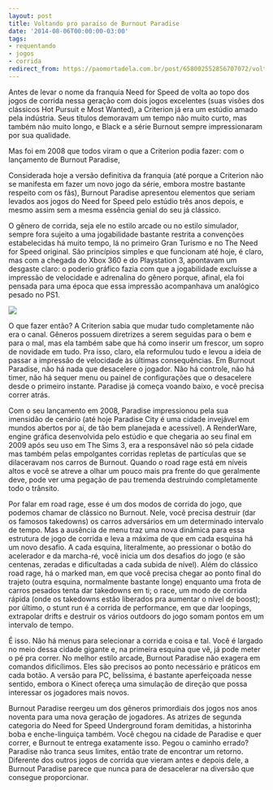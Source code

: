 ```yaml
---
layout: post
title: Voltando pro paraíso de Burnout Paradise
date: '2014-08-06T00:00:00-03:00'
tags:
- requentando
- jogos
- corrida
redirect_from: https://paomortadela.com.br/post/658002552856707072/voltando-pro-para%C3%ADso-de-burnout-paradise
---
```

Antes de levar o nome da franquia Need for Speed de volta ao topo dos jogos de corrida nessa geração com dois jogos excelentes (suas visões dos clássicos Hot Pursuit e Most Wanted), a Criterion já era um estúdio amado pela indústria. Seus títulos demoravam um tempo não muito curto, mas também não muito longo, e Black e a série Burnout sempre impressionaram por sua qualidade.

Mas foi em 2008 que todos viram o que a Criterion podia fazer: com o lançamento de Burnout Paradise,

Considerada hoje a versão definitiva da franquia (até porque a Criterion não se manifesta em fazer um novo jogo da série, embora mostre bastante respeito com os fãs), Burnout Paradise apresentou elementos que seriam levados aos jogos do Need for Speed pelo estúdio três anos depois, e mesmo assim sem a mesma essência genial do seu já clássico.

O gênero de corrida, seja ele no estilo arcade ou no estilo simulador, sempre fora sujeito a uma jogabilidade bastante restrita a convenções estabelecidas há muito tempo, lá no primeiro Gran Turismo e no The Need for Speed original. São princípios simples e que funcionam até hoje, é claro, mas com a chegada do Xbox 360 e do Playstation 3, apontavam um desgaste claro: o poderio gráfico fazia com que a jogabilidade excluísse a impressão de velocidade e adrenalina do gênero porque, afinal, ela foi pensada para uma época que essa impressão acompanhava um analógico pesado no PS1.

![](https://64.media.tumblr.com/163c10adeb0db534876167b8ed97e979/c95d82dc76ac4cc8-36/s540x810/4127935c2312c4841dcf83fef5a2f69f9f5e7d16.jpg)

O que fazer então? A Criterion sabia que mudar tudo completamente não era o canal. Gêneros possuem diretrizes a serem seguidas para o bem e para o mal, mas ela também sabe que há como inserir um frescor, um sopro de novidade em tudo. Pra isso, claro, ela reformulou tudo e levou a ideia de passar a impressão de velocidade às últimas consequências. Em Burnout Paradise, não há nada que desacelere o jogador. Não há controle, não há timer, não há sequer menu ou painel de configurações que o desacelere desde o primeiro instante. Paradise já começa voando baixo, e você precisa correr atrás.

Com o seu lançamento em 2008, Paradise impressionou pela sua imensidão de cenário (até hoje Paradise City é uma cidade invejável em mundos abertos por aí, de tão bem planejada e acessível). A RenderWare, engine gráfica desenvolvida pelo estúdio e que chegaria ao seu final em 2009 após seu uso em The Sims 3, era a responsável não só pela cidade mas também pelas empolgantes corridas repletas de partículas que se dilaceravam nos carros de Burnout. Quando o road rage está em níveis altos e você se atreve a olhar um pouco mais pra frente do que geralmente deve, pode ver uma pegação de pau tremenda destruindo completamente todo o trânsito.

Por falar em road rage, esse é um dos modos de corrida do jogo, que podemos chamar de clássico no Burnout. Nele, você precisa destruir (dar os famosos takedowns) os carros adversários em um determinado intervalo de tempo. Mas a ausência de menu traz uma nova dinâmica para essa estrutura de jogo de corrida e leva a máxima de que em cada esquina há um novo desafio. A cada esquina, literalmente, ao pressionar o botão do acelerador e da marcha-ré, você inicia um dos desafios do jogo (e são centenas, zeradas e dificultadas a cada subida de nível). Além do clássico road rage, há o marked man, em que você precisa chegar ao ponto final do trajeto (outra esquina, normalmente bastante longe) enquanto uma frota de carros pesados tenta dar takedowns em ti; o race, um modo de corrida rápida (onde os takedowns estão liberados pra aumentar o nível de boost); por último, o stunt run é a corrida de performance, em que dar loopings, extrapolar drifts e destruir os vários outdoors do jogo somam pontos em um intervalo de tempo.

É isso. Não há menus para selecionar a corrida e coisa e tal. Você é largado no meio dessa cidade gigante e, na primeira esquina que vê, já pode meter o pé pra correr. No melhor estilo arcade, Burnout Paradise não exagera em comandos dificílimos. Eles são precisos ao ponto necessário e práticos em cada botão. A versão para PC, belíssima, é bastante aperfeiçoada nesse sentido, embora o Kinect ofereça uma simulação de direção que possa interessar os jogadores mais novos.

Burnout Paradise reergeu um dos gêneros primordiais dos jogos nos anos noventa para uma nova geração de jogadores. As atrizes de segunda categoria do Need for Speed Underground foram demitidas, a historinha boba e enche-linguiça também. Você chegou na cidade de Paradise e quer correr, e Burnout te entrega exatamente isso. Pegou o caminho errado? Paradise não tranca seus limites, então trate de encontrar um retorno. Diferente dos outros jogos de corrida que vieram antes e depois dele, a Burnout Paradise parece que nunca para de desacelerar na diversão que consegue proporcionar.

